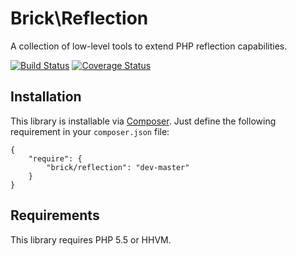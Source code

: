 Brick\Reflection
================

A collection of low-level tools to extend PHP reflection capabilities.

[![Build Status](https://secure.travis-ci.org/brick/reflection.svg?branch=master)](http://travis-ci.org/brick/reflection)
[![Coverage Status](https://coveralls.io/repos/brick/reflection/badge.svg?branch=master)](https://coveralls.io/r/brick/reflection?branch=master)

Installation
------------

This library is installable via [Composer](https://getcomposer.org/).
Just define the following requirement in your `composer.json` file:

    {
        "require": {
            "brick/reflection": "dev-master"
        }
    }

Requirements
------------

This library requires PHP 5.5 or HHVM.
